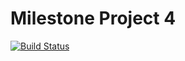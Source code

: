 # Milestone Project 4

[![Build Status](https://travis-ci.org/darrenmcgill35/milestone_project_4.svg?branch=master)](https://travis-ci.org/darrenmcgill35/milestone_project_4)